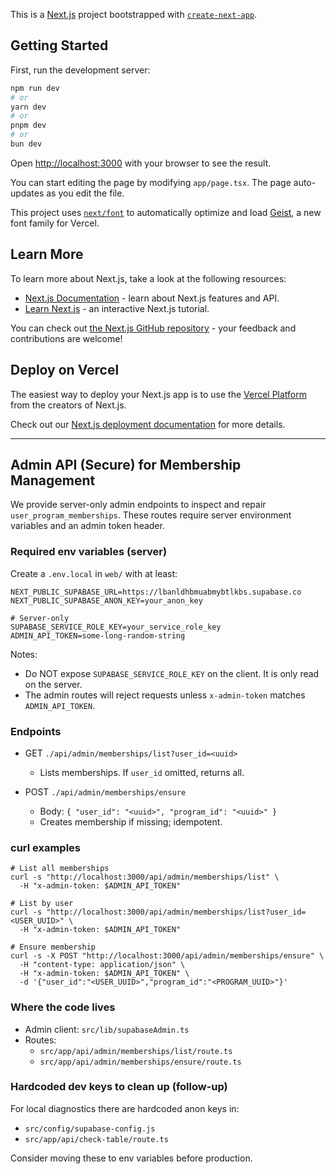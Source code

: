 This is a [Next.js](https://nextjs.org) project bootstrapped with [`create-next-app`](https://nextjs.org/docs/app/api-reference/cli/create-next-app).

## Getting Started

First, run the development server:

```bash
npm run dev
# or
yarn dev
# or
pnpm dev
# or
bun dev
```

Open [http://localhost:3000](http://localhost:3000) with your browser to see the result.

You can start editing the page by modifying `app/page.tsx`. The page auto-updates as you edit the file.

This project uses [`next/font`](https://nextjs.org/docs/app/building-your-application/optimizing/fonts) to automatically optimize and load [Geist](https://vercel.com/font), a new font family for Vercel.

## Learn More

To learn more about Next.js, take a look at the following resources:

- [Next.js Documentation](https://nextjs.org/docs) - learn about Next.js features and API.
- [Learn Next.js](https://nextjs.org/learn) - an interactive Next.js tutorial.

You can check out [the Next.js GitHub repository](https://github.com/vercel/next.js) - your feedback and contributions are welcome!

## Deploy on Vercel

The easiest way to deploy your Next.js app is to use the [Vercel Platform](https://vercel.com/new?utm_medium=default-template&filter=next.js&utm_source=create-next-app&utm_campaign=create-next-app-readme) from the creators of Next.js.

Check out our [Next.js deployment documentation](https://nextjs.org/docs/app/building-your-application/deploying) for more details.

---

## Admin API (Secure) for Membership Management

We provide server-only admin endpoints to inspect and repair `user_program_memberships`. These routes require server environment variables and an admin token header.

### Required env variables (server)

Create a `.env.local` in `web/` with at least:

```
NEXT_PUBLIC_SUPABASE_URL=https://lbanldhbmuabmybtlkbs.supabase.co
NEXT_PUBLIC_SUPABASE_ANON_KEY=your_anon_key

# Server-only
SUPABASE_SERVICE_ROLE_KEY=your_service_role_key
ADMIN_API_TOKEN=some-long-random-string
```

Notes:
- Do NOT expose `SUPABASE_SERVICE_ROLE_KEY` on the client. It is only read on the server.
- The admin routes will reject requests unless `x-admin-token` matches `ADMIN_API_TOKEN`.

### Endpoints

- GET `./api/admin/memberships/list?user_id=<uuid>`
  - Lists memberships. If `user_id` omitted, returns all.

- POST `./api/admin/memberships/ensure`
  - Body: `{ "user_id": "<uuid>", "program_id": "<uuid>" }`
  - Creates membership if missing; idempotent.

### curl examples

```
# List all memberships
curl -s "http://localhost:3000/api/admin/memberships/list" \
  -H "x-admin-token: $ADMIN_API_TOKEN"

# List by user
curl -s "http://localhost:3000/api/admin/memberships/list?user_id=<USER_UUID>" \
  -H "x-admin-token: $ADMIN_API_TOKEN"

# Ensure membership
curl -s -X POST "http://localhost:3000/api/admin/memberships/ensure" \
  -H "content-type: application/json" \
  -H "x-admin-token: $ADMIN_API_TOKEN" \
  -d '{"user_id":"<USER_UUID>","program_id":"<PROGRAM_UUID>"}'
```

### Where the code lives

- Admin client: `src/lib/supabaseAdmin.ts`
- Routes:
  - `src/app/api/admin/memberships/list/route.ts`
  - `src/app/api/admin/memberships/ensure/route.ts`

### Hardcoded dev keys to clean up (follow-up)

For local diagnostics there are hardcoded anon keys in:
- `src/config/supabase-config.js`
- `src/app/api/check-table/route.ts`

Consider moving these to env variables before production.
